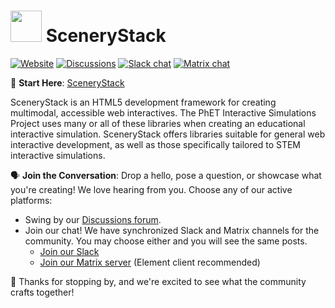 # <img src="https://avatars.githubusercontent.com/u/142453648?s=200&v=4" width="50"> SceneryStack 

[![Website](https://img.shields.io/badge/scenerystack-website-blue)](http://scenerystack.org)
[![Discussions](https://img.shields.io/github/discussions/scenerystack/community)](https://github.com/orgs/scenerystack/discussions)
[![Slack chat](https://img.shields.io/badge/chat-slack-purple)](https://join.slack.com/t/scenerystack/shared_invite/zt-22d2r9ruc-GnxYi37iPluFwVkt~LdzGA)
[![Matrix chat](https://img.shields.io/badge/chat-matrix-green)](https://matrix.to/#/##scenerystack:matrix.org)

📘 **Start Here**: [SceneryStack](http://scenerystack.org)

SceneryStack is an HTML5 development framework for creating multimodal, accessible web interactives. The PhET Interactive Simulations Project uses many or all of these libraries when creating an educational interactive simulation. SceneryStack offers libraries suitable for general web interactive development, as well as those specifically tailored to STEM interactive simulations.

🗣️ **Join the Conversation**: Drop a hello, pose a question, or showcase what you're creating! We love hearing from you. Choose any of our active platforms:
- Swing by our [Discussions forum](https://github.com/orgs/scenerystack/discussions). 
- Join our chat! We have synchronized Slack and Matrix channels for the community. You may choose either and you will see the same posts.
  - [Join our Slack](https://join.slack.com/t/scenerystack/shared_invite/zt-22d2r9ruc-GnxYi37iPluFwVkt~LdzGA)
  - [Join our Matrix server](https://matrix.to/#/#scenerystack:matrix.org) (Element client recommended)

💖 Thanks for stopping by, and we're excited to see what the community crafts together!
